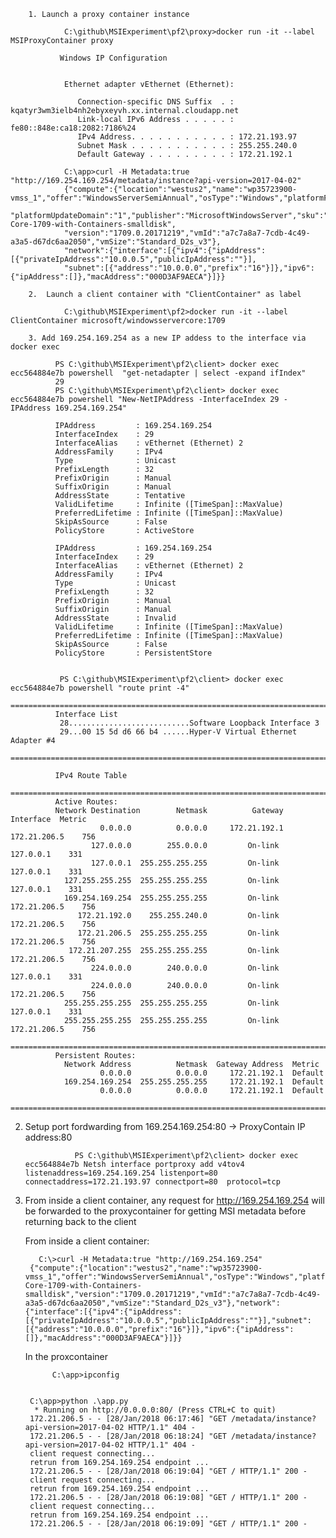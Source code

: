         
        1. Launch a proxy container instance
        
                C:\github\MSIExperiment\pf2\proxy>docker run -it --label MSIProxyContainer proxy
                          
               Windows IP Configuration


                Ethernet adapter vEthernet (Ethernet):

                   Connection-specific DNS Suffix  . : kqatyr3wm3ielb4nh2ebyxeyvh.xx.internal.cloudapp.net
                   Link-local IPv6 Address . . . . . : fe80::848e:ca18:2082:7186%24
                   IPv4 Address. . . . . . . . . . . : 172.21.193.97
                   Subnet Mask . . . . . . . . . . . : 255.255.240.0
                   Default Gateway . . . . . . . . . : 172.21.192.1
 
                C:\app>curl -H Metadata:true "http://169.254.169.254/metadata/instance?api-version=2017-04-02"
                {"compute":{"location":"westus2","name":"wp35723900-vmss_1","offer":"WindowsServerSemiAnnual","osType":"Windows","platformFaultDomain":"1",
                "platformUpdateDomain":"1","publisher":"MicrosoftWindowsServer","sku":"Datacenter-Core-1709-with-Containers-smalldisk",
                "version":"1709.0.20171219","vmId":"a7c7a8a7-7cdb-4c49-a3a5-d67dc6aa2050","vmSize":"Standard_D2s_v3"},
                "network":{"interface":[{"ipv4":{"ipAddress":[{"privateIpAddress":"10.0.0.5","publicIpAddress":""}],
                "subnet":[{"address":"10.0.0.0","prefix":"16"}]},"ipv6":{"ipAddress":[]},"macAddress":"000D3AF9AECA"}]}}
        
        2.  Launch a client container with "ClientContainer" as label
        
                C:\github\MSIExperiment\pf2>docker run -it --label ClientContainer microsoft/windowsservercore:1709
        
        3. Add 169.254.169.254 as a new IP addess to the interface via docker exec
        
              PS C:\github\MSIExperiment\pf2\client> docker exec ecc564884e7b powershell  "get-netadapter | select -expand ifIndex"
              29
              PS C:\github\MSIExperiment\pf2\client> docker exec ecc564884e7b powershell "New-NetIPAddress -InterfaceIndex 29 -IPAddress 169.254.169.254"

              IPAddress         : 169.254.169.254
              InterfaceIndex    : 29
              InterfaceAlias    : vEthernet (Ethernet) 2
              AddressFamily     : IPv4
              Type              : Unicast
              PrefixLength      : 32
              PrefixOrigin      : Manual
              SuffixOrigin      : Manual
              AddressState      : Tentative
              ValidLifetime     : Infinite ([TimeSpan]::MaxValue)
              PreferredLifetime : Infinite ([TimeSpan]::MaxValue)
              SkipAsSource      : False
              PolicyStore       : ActiveStore

              IPAddress         : 169.254.169.254
              InterfaceIndex    : 29
              InterfaceAlias    : vEthernet (Ethernet) 2
              AddressFamily     : IPv4
              Type              : Unicast
              PrefixLength      : 32
              PrefixOrigin      : Manual
              SuffixOrigin      : Manual
              AddressState      : Invalid
              ValidLifetime     : Infinite ([TimeSpan]::MaxValue)
              PreferredLifetime : Infinite ([TimeSpan]::MaxValue)
              SkipAsSource      : False
              PolicyStore       : PersistentStore


               PS C:\github\MSIExperiment\pf2\client> docker exec ecc564884e7b powershell "route print -4"
              ===========================================================================
              Interface List
               28...........................Software Loopback Interface 3
               29...00 15 5d d6 66 b4 ......Hyper-V Virtual Ethernet Adapter #4
              ===========================================================================

              IPv4 Route Table
              ===========================================================================
              Active Routes:
              Network Destination        Netmask          Gateway       Interface  Metric
                        0.0.0.0          0.0.0.0     172.21.192.1     172.21.206.5    756
                      127.0.0.0        255.0.0.0         On-link         127.0.0.1    331
                      127.0.0.1  255.255.255.255         On-link         127.0.0.1    331
                127.255.255.255  255.255.255.255         On-link         127.0.0.1    331
                169.254.169.254  255.255.255.255         On-link      172.21.206.5    756
                   172.21.192.0    255.255.240.0         On-link      172.21.206.5    756
                   172.21.206.5  255.255.255.255         On-link      172.21.206.5    756
                 172.21.207.255  255.255.255.255         On-link      172.21.206.5    756
                      224.0.0.0        240.0.0.0         On-link         127.0.0.1    331
                      224.0.0.0        240.0.0.0         On-link      172.21.206.5    756
                255.255.255.255  255.255.255.255         On-link         127.0.0.1    331
                255.255.255.255  255.255.255.255         On-link      172.21.206.5    756
              ===========================================================================
              Persistent Routes:
                Network Address          Netmask  Gateway Address  Metric
                        0.0.0.0          0.0.0.0     172.21.192.1  Default
                169.254.169.254  255.255.255.255     172.21.192.1  Default
                        0.0.0.0          0.0.0.0     172.21.192.1  Default
              ===========================================================================

2. Setup port fordwarding from 169.254.169.254:80 -> ProxyContain IP address:80

                  PS C:\github\MSIExperiment\pf2\client> docker exec ecc564884e7b Netsh interface portproxy add v4tov4 listenaddress=169.254.169.254 listenport=80 connectaddress=172.21.193.97 connectport=80  protocol=tcp
        
  3. From inside a client container, any request for http://169.254.169.254 will be forwarded to the proxycontainer for getting MSI metadata 
     before returning back to the client
  
      From inside a client container:
      
            C:\>curl -H Metadata:true "http://169.254.169.254"
          {"compute":{"location":"westus2","name":"wp35723900-vmss_1","offer":"WindowsServerSemiAnnual","osType":"Windows","platformFaultDomain":"1","platformUpdateDomain":"1","publisher":"MicrosoftWindowsServer","sku":"Datacenter-Core-1709-with-Containers-smalldisk","version":"1709.0.20171219","vmId":"a7c7a8a7-7cdb-4c49-a3a5-d67dc6aa2050","vmSize":"Standard_D2s_v3"},"network":{"interface":[{"ipv4":{"ipAddress":[{"privateIpAddress":"10.0.0.5","publicIpAddress":""}],"subnet":[{"address":"10.0.0.0","prefix":"16"}]},"ipv6":{"ipAddress":[]},"macAddress":"000D3AF9AECA"}]}}


     In the proxcontainer 
     
               C:\app>ipconfig

          
          C:\app>python .\app.py
           * Running on http://0.0.0.0:80/ (Press CTRL+C to quit)
          172.21.206.5 - - [28/Jan/2018 06:17:46] "GET /metadata/instance?api-version=2017-04-02 HTTP/1.1" 404 -
          172.21.206.5 - - [28/Jan/2018 06:18:24] "GET /metadata/instance?api-version=2017-04-02 HTTP/1.1" 404 -
          client request connecting...
          retrun from 169.254.169.254 endpoint ...
          172.21.206.5 - - [28/Jan/2018 06:19:04] "GET / HTTP/1.1" 200 -
          client request connecting...
          retrun from 169.254.169.254 endpoint ...
          172.21.206.5 - - [28/Jan/2018 06:19:08] "GET / HTTP/1.1" 200 -
          client request connecting...
          retrun from 169.254.169.254 endpoint ...
          172.21.206.5 - - [28/Jan/2018 06:19:09] "GET / HTTP/1.1" 200 -
